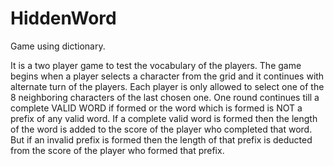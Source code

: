 # HiddenWord
Game using dictionary.

It is a two player game to test the vocabulary of the players. The game begins when a player selects a character from the grid and it continues with alternate turn of the players. Each player is only allowed to select one of the 8 neighboring characters of the last chosen one. One round continues till a complete VALID WORD if formed or the word which is formed is NOT a prefix of any valid word.
If a complete valid word is formed then the length of the word is added to the score of the player who completed that word. But if an invalid prefix is formed then the length of that prefix is deducted from the score of the player who formed that prefix.
